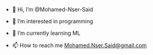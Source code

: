 - 👋 Hi, I’m @Mohamed-Nser-Said
- 👀 I’m interested in programming
- 🌱 I’m currently learning ML

- 📫 How to reach me Mohamed.Nser.Said@gmail.com

<!---
Mohamed-Nser-Said/Mohamed-Nser-Said is a ✨ special ✨ repository because its `README.md` (this file) appears on your GitHub profile.
You can click the Preview link to take a look at your changes.
--->
